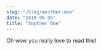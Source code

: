 ```yaml
---
slug: "/blog/another-one"
date: "2019-05-05"
title: "Another One"
---
```


Oh wow you really love to read this!